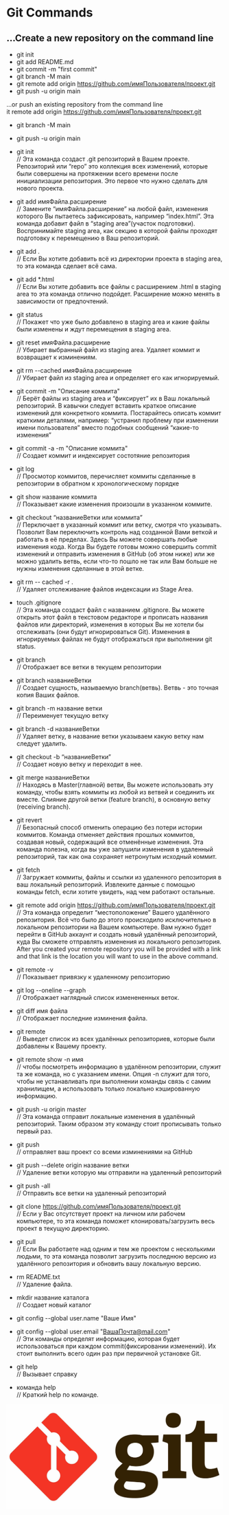 # Git Commands


…Create a new repository on the command line
-------------------------
* git init  
* git add README.md  
* git commit -m "first commit"   
* git branch -M main  
* git remote add origin https://github.com/имяПользователя/проект.git   
* git push -u origin main  

…or push an existing repository from the command line  
it remote add origin https://github.com/имяПользователя/проект.git  
* git branch -M main  
* git push -u origin main  

* git init  
// Эта команда создаст .git репозиторий в Вашем проекте. Репозиторий или “repo” это коллекция всех изменений, которые были совершены на протяжении всего времени после инициализации репозитория. Это первое что нужно сделать для нового проекта.

* git add имяФайла.расширение  
// Замените “имяФайла.расширение” на любой файл, изменения которого Вы пытаетесь зафиксировать, например “index.html”. Эта команда добавит файл в “staging area”(участок подготовки). Воспринимайте staging area, как секцию в которой файлы проходят подготовку к перемещению в Ваш репозиторий.

* git add .  
// Если Вы хотите добавить всё из директории проекта в staging area, то эта команда сделает всё сама.

* git add *.html  
// Если Вы хотите добавить все файлы с расширением .html в staging area то эта команда отлично подойдет. Расширение можно менять в зависимости от предпочтений.

* git status  
// Покажет что уже было добавлено в staging area и какие файлы были изменены и ждут перемещения в staging area.

* git reset имяФайла.расширение  
// Убирает выбранный файл из staging area. Удаляет коммит и возвращает к изминениям.

* git rm --cached имяФайла.расширение  
// Убирает файл из staging area и определяет его как игнорируемый.

* git commit -m "Описание коммита"  
// Берёт файлы из staging area и “фиксирует” их в Ваш локальный репозиторий. В кавычки следует вставить краткое описание изменений для конкретного коммита. Постарайтесь описать коммит краткими деталями, например: “устранил проблему при изменении имени пользователя” вместо подобных сообщений “какие-то изменения”

* git commit -a -m "Описание коммита"  
// Создает коммит и индексирует состотяние репозитория

* git log  
// Просмотор коммитов, перечисляет коммиты сделанные в репозитории в обратном к хронологическому порядке

* git show название коммита  
// Показывает какие изменения произошли в указанном коммите.

* git checkout “названиеВетки или коммита”  
// Перключает в указанный коммит или ветку, смотря что указывать. Позволит Вам переключить контроль над созданной Вами веткой и работать в её пределах. Здесь Вы можете совершать любые изменения кода. Когда Вы будете готовы можно совершить commit изменений и отправить изменения в GitHub (об этом ниже) или же можно удалить ветвь, если что-то пошло не так или Вам больше не нужны изменения сделанные в этой ветке.

* git rm -- cached -r .  
// Удаляет отслеживание файлов индексации из Stage Area.

* touch .gitignore  
// Эта команда создаст файл с названием .gitignore. Вы можете открыть этот файл в текстовом редакторе и прописать названия файлов или директорий, изменения в которых Вы не хотели бы отслеживать (они будут игнорироваться Git). Изменения в игнорируемых файлах не будут отображаться при выполнении git status.

* git branch  
// Отображает все ветки в текущем репозитории

* git branch названиеВетки  
// Создает сущность, называемую branch(ветвь). Ветвь - это точная копия Ваших файлов.

* git branch -m название ветки  
// Переименует текущую ветку

* git branch -d названиеВетки  
// Удаляет ветку, в название ветки указываем какую ветку нам следует удалить.

* git checkout -b “названиеВетки”  
// Создает новую ветку и переходит в нее.

* git merge названиеВетки  
// Находясь в Master(главной) ветви, Вы можете использовать эту команду, чтобы взять коммиты из любой из ветвей и соединить их вместе. Слияние другой ветки (feature branch), в основную ветку (receiving branch).

* git revert  
// Безопасный способ отменить операцию без потери истории коммитов. Команда отменяет действия прошлых коммитов, создавая новый, содержащий все отменённые изменения. Эта команда полезна, когда вы уже запушили изменения в удаленный репозиторий, так как она сохраняет нетронутым исходный коммит.

* git fetch  
// Загружает коммиты, файлы и ссылки из удаленного репозитория в ваш локальный репозиторий. Извлеките данные с помощью команды fetch, если хотите увидеть, над чем работают остальные.

* git remote add origin https://github.com/имяПользователя/проект.git  
// Эта команда определит “местоположение” Вашего удалённого репозитория. Всё что было до этого происходило исключительно в локальном репозитории на Вашем компьютере. Вам нужно будет перейти в GitHub аккаунт и создать новый удалённый репозиторий, куда Вы сможете отправлять изменения из локального репозитория. After you created your remote repository you will be provided with a link and that link is the location you will want to use in the above command.

* git remote -v  
// Показывает привязку к удаленному репозиторию 

* git log --oneline --graph  
// Отображает наглядный список изменененных веток.

* git diff имя файла  
// Отображает последние изминения файла.

* git remote  
// Выведет список из всех удалённых репозиториев, которые были добавлены к Вашему проекту.

* git remote show -n имя  
// чтобы посмотреть информацию в удалённом репозитории, служит та же команда, но с указанием имени. Опция -n служит для того, чтобы не устанавливать при выполнении команды связь с самим хранилищем, а использовать только локально кэшированную информацию.

* git push -u origin master  
// Эта команда отправит локальные изменения в удалённый репозиторий. Таким образом эту команду стоит прописывать только первый раз.

* git push  
// отправляет ваш проект со всеми изминениями на GitHub

* git push --delete origin название ветки  
// Удаление ветки которую мы отправили на удаленный репозиторий

* git push -all  
// Отправить все ветки на удаленный репозиторий

* git clone https://github.com/имяПользователя/проект.git  
// Если у Вас отсутствует проект на личном или рабочем компьютере, то эта команда поможет клонировать/загрузить весь проект в текущую директорию.

* git pull  
// Если Вы работаете над одним и тем же проектом с несколькими людьми, то эта команда позволит загрузить последнюю версию из удалённого репозитория и обновить вашу локальную версию.

* rm README.txt  
// Удаление файла.

* mkdir название каталога  
// Создает новый каталог

* git config --global user.name "Ваше Имя"     
* git config --global user.email "ВашаПочта@mail.com"  
// Эти команды определят информацию, которая будет использоваться при каждом commit(фиксировании изменений). Их стоит выполнить всего один раз при первичной установке Git.

* git help  
// Вызывает справку

* команда help  
// Краткий help по команде.



![picture1.](git.jpg)


